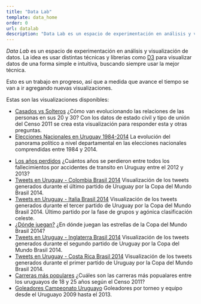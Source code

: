 ```yaml
---
title: "Data Lab"
template: data_home
order: 0
url: datalab
description: "Data Lab es un espacio de experimentación en análisis y visualización de datos"
---
```


*Data Lab* es un espacio de experimentación en análisis y visualización de datos. La idea es usar distintas técnicas y librerias
como [D3](http://d3js.org) para visualizar datos de una forma simple e intuitiva, buscando siempre usar la mejor técnica.

Esto es un trabajo en progreso, así que a medida que avance el tiempo se van a ir agregando nuevas visualizaciones.

Estas son las visualizaciones disponibles:

* [Casados vs Solteros](unions.html) ¿Cómo van evolucionando las relaciones de las personas en sus 20 y 30? Con los datos de estado civil y tipo de unión del Censo 2011 se crea esta visualización para responder esta y otras preguntas.
* [Elecciones Nacionales en Uruguay 1984-2014](national_elections.html) La evolución del panorama político a nivel departamental en las elecciones nacionales comprendidas entre 1984 y 2014.
<!--* [Elecciones Departamentales uruguay 1966-2010](departamental_elections.html) Reparto de los gobiernos departamentales entre 1966 y 2010. -->
* [Los años perdidos](lost_years.html) ¿Cuántos años se perdieron entre todos los fallecimientos por accidentes de transito en Uruguay entre el 2012 y 2013?
* [Tweets en Uruguay - Colombia Brasil 2014](uruguay_colombia.html) Visualización de los tweets generados durante el último partido de Uruguay por la Copa del Mundo Brasil 2014.
* [Tweets en Uruguay - Italia Brasil 2014](uruguay_italy.html) Visualización de los tweets generados durante el tercer partido de Uruguay por la Copa del Mundo Brasil 2014. Último partido por la fase de grupos y agónica clasificación celeste.
* [¿Dónde juegan?](wc2014_players.html) ¿En dónde juegan las estrellas de la Copa del Mundo Brasil 2014?
* [Tweets en Uruguay - Inglaterra Brasil 2014](uruguay_england.html) Visualización de los tweets generados durante el segundo partido de Uruguay por la Copa del Mundo Brasil 2014.
* [Tweets en Uruguay - Costa Rica Brasil 2014](uruguay_costarica.html) Visualización de los tweets generados durante el primer partido de Uruguay por la Copa del Mundo Brasil 2014.
* [Carreras más populares](careers.html) ¿Cuáles son las carreras más popualares entre los uruguayos de 18 y 25 años según el Censo 2011?
* [Goleadores Campeonato Uruguayo](uy_top_scorers.html) Goleadores por torneo y equipo desde el Uruguayo 2009 hasta el 2013.

<a href="//plus.google.com/u/0/112455652268886475364?prsrc=3" rel="author"></a>
